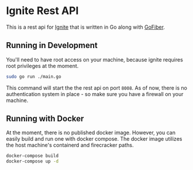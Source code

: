 # Ignite Rest API

This is a rest api for [Ignite](https://ignite.readthedocs.io/en/stable) that is written in Go along with [GoFiber](https://docs.gofiber.io/).

## Running in Development

You'll need to have root access on your machine, because ignite requires root privileges at the moment.

```bash
sudo go run ./main.go
```

This command will start the the rest api on port `8008`. As of now, there is no authentication system in place - so make sure you have a firewall on your machine.

## Running with Docker

At the moment, there is no published docker image. However, you can easily build and run one with docker compose.
The docker image utilizes the host machine's containerd and firecracker paths.

```bash
docker-compose build
docker-compose up -d
```
